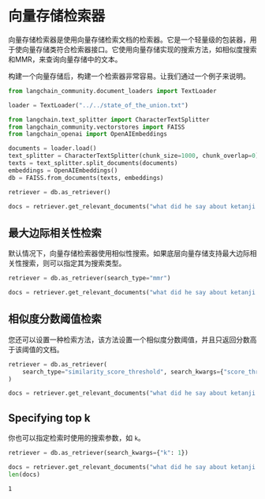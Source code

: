 # 向量存储检索器

向量存储检索器是使用向量存储检索文档的检索器。它是一个轻量级的包装器，用于使向量存储类符合检索器接口。它使用向量存储实现的搜索方法，如相似度搜索和MMR，来查询向量存储中的文本。

构建一个向量存储后，构建一个检索器非常容易。让我们通过一个例子来说明。

```python
from langchain_community.document_loaders import TextLoader

loader = TextLoader("../../state_of_the_union.txt")
```



```python
from langchain.text_splitter import CharacterTextSplitter
from langchain_community.vectorstores import FAISS
from langchain_openai import OpenAIEmbeddings

documents = loader.load()
text_splitter = CharacterTextSplitter(chunk_size=1000, chunk_overlap=0)
texts = text_splitter.split_documents(documents)
embeddings = OpenAIEmbeddings()
db = FAISS.from_documents(texts, embeddings)
```



```python
retriever = db.as_retriever()
```



```python
docs = retriever.get_relevant_documents("what did he say about ketanji brown jackson")
```



## 最大边际相关性检索 

默认情况下，向量存储检索器使用相似性搜索。如果底层向量存储支持最大边际相关性搜索，则可以指定其为搜索类型。

```python
retriever = db.as_retriever(search_type="mmr")
```



```python
docs = retriever.get_relevant_documents("what did he say about ketanji brown jackson")
```



## 相似度分数阈值检索 

您还可以设置一种检索方法，该方法设置一个相似度分数阈值，并且只返回分数高于该阈值的文档。

```python
retriever = db.as_retriever(
    search_type="similarity_score_threshold", search_kwargs={"score_threshold": 0.5}
)
```



```python
docs = retriever.get_relevant_documents("what did he say about ketanji brown jackson")
```



## Specifying top k

你也可以指定检索时使用的搜索参数，如 `k`。

```python
retriever = db.as_retriever(search_kwargs={"k": 1})
```



```python
docs = retriever.get_relevant_documents("what did he say about ketanji brown jackson")
len(docs)
```



```text
1
```